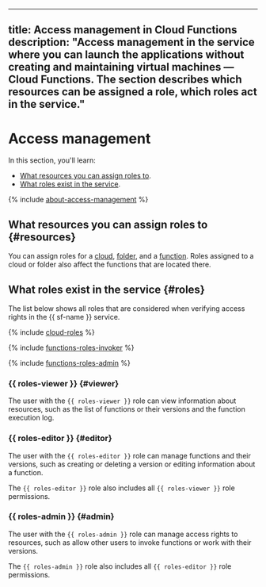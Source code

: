 ----
title: Access management in Cloud Functions
description: "Access management in the service where you can launch the applications without creating and maintaining virtual machines — Cloud Functions. The section describes which resources can be assigned a role, which roles act in the service."
----

# Access management

In this section, you'll learn:

* [What resources you can assign roles to](#resources).
* [What roles exist in the service](#roles).

{% include [about-access-management](../../_includes/iam/about-access-management.md) %}

## What resources you can assign roles to {#resources}

You can assign roles for a [cloud](../../resource-manager/concepts/resources-hierarchy.md#cloud), [folder](../../resource-manager/concepts/resources-hierarchy.md#folder), and a [function](../concepts/function.md). Roles assigned to a cloud or folder also affect the functions that are located there.

## What roles exist in the service {#roles}

The list below shows all roles that are considered when verifying access rights in the {{ sf-name }} service.

{% include [cloud-roles](../../_includes/cloud-roles.md) %}

{% include [functions-roles-invoker](../../_includes/roles-functions-invoker.md) %}

{% include [functions-roles-admin](../../_includes/roles-functions-admin.md) %}

### {{ roles-viewer }} {#viewer}

The user with the `{{ roles-viewer }}` role can view information about resources, such as the list of functions or their versions and the function execution log.

### {{ roles-editor }} {#editor}

The user with the `{{ roles-editor }}` role can manage functions and their versions, such as creating or deleting a version or editing information about a function.

The `{{ roles-editor }}` role also includes all `{{ roles-viewer }}` role permissions.

### {{ roles-admin }} {#admin}

The user with the `{{ roles-admin }}` role can manage access rights to resources, such as allow other users to invoke functions or work with their versions.

The `{{ roles-admin }}` role also includes all `{{ roles-editor }}` role permissions.

